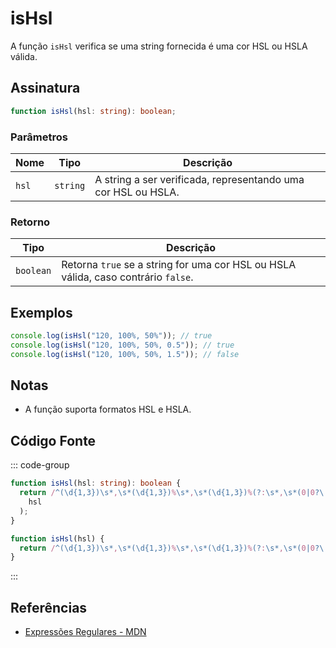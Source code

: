 # isHsl

A função `isHsl` verifica se uma string fornecida é uma cor HSL ou HSLA válida.

## Assinatura

```typescript
function isHsl(hsl: string): boolean;
```

### Parâmetros

| Nome  | Tipo    | Descrição                                          |
|-------|---------|----------------------------------------------------|
| `hsl` | `string`| A string a ser verificada, representando uma cor HSL ou HSLA. |

### Retorno

| Tipo    | Descrição                                                   |
|---------|-------------------------------------------------------------|
| `boolean` | Retorna `true` se a string for uma cor HSL ou HSLA válida, caso contrário `false`. |

## Exemplos

```typescript
console.log(isHsl("120, 100%, 50%")); // true
console.log(isHsl("120, 100%, 50%, 0.5")); // true
console.log(isHsl("120, 100%, 50%, 1.5")); // false
```

## Notas

- A função suporta formatos HSL e HSLA.

## Código Fonte

::: code-group
```typescript
function isHsl(hsl: string): boolean {
  return /^(\d{1,3})\s*,\s*(\d{1,3})%\s*,\s*(\d{1,3})%(?:\s*,\s*(0|0?\.\d{1,2}|1(?:\.0{1,2})?))?$/.test(
    hsl
  );
}
```

```javascript
function isHsl(hsl) {
  return /^(\d{1,3})\s*,\s*(\d{1,3})%\s*,\s*(\d{1,3})%(?:\s*,\s*(0|0?\.\d{1,2}|1(?:\.0{1,2})?))?$/.test(hsl);
}
```
:::

## Referências

- [Expressões Regulares - MDN](https://developer.mozilla.org/pt-BR/docs/Web/JavaScript/Guide/Regular_Expressions)